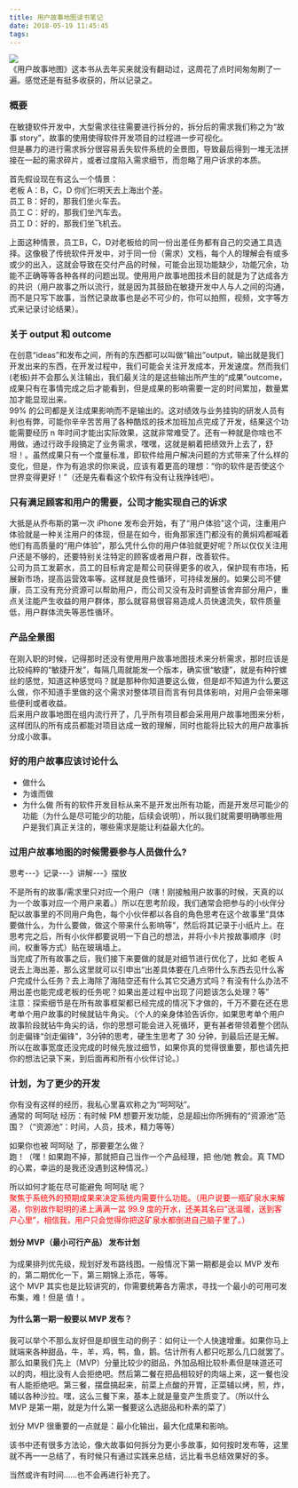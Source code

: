 ```yaml
---
title: 用户故事地图读书笔记
date: 2018-05-19 11:45:45
tags:
---
```

![](http://wx2.sinaimg.cn/mw690/ad108d28gy1frhti8kxx8j20hg0d6dgl.jpg)  
《用户故事地图》这本书从去年买来就没有翻动过，这周花了点时间匆匆刷了一遍。感觉还是有挺多收获的，所以记录之。  

### 概要
在敏捷软件开发中，大型需求往往需要进行拆分的，拆分后的需求我们称之为“故事 story”，故事的使用使得软件开发项目的过程进一步可视化。  
但是暴力的进行需求拆分很容易丢失软件系统的全景图，导致最后得到一堆无法拼接在一起的需求碎片，或者过度陷入需求细节，而忽略了用户诉求的本质。  

首先假设现在有这么一个情景：  
老板 A：B，C，D 你们仨明天去上海出个差。  
员工 B：好的，那我们坐火车去。  
员工 C：好的，那我们坐汽车去。  
员工 D：好的，那我们坐飞机去。 
<!--more-->  
上面这种情景，员工B，C，D对老板给的同一份出差任务都有自己的交通工具选择。这像极了传统软件开发中，对于同一份（需求）文档，每个人的理解会有或多或少的出入，这就会导致在交付产品的时候，可能会出现功能缺少，功能冗余，功能不正确等等各种各样的问题出现。使用用户故事地图技术目的就是为了达成各方的共识（用户故事之所以流行，就是因为其鼓励在敏捷开发中人与人之间的沟通，而不是只写下故事，当然记录故事也是必不可少的，你可以拍照，视频，文字等方式来记录讨论结果）。  

### 关于 output 和 outcome
在创意“ideas”和发布之间，所有的东西都可以叫做“输出”output，输出就是我们开发出来的东西，在开发过程中，我们可能会关注开发成本，开发速度。然而我们(老板)并不会那么关注输出，我们最关注的是这些输出所产生的“成果”outcome，成果只有在事情完成之后才能看到，但是成果的影响需要一定的时间累加，数量累加才能显现出来。  
99% 的公司都是关注成果影响而不是输出的。这对绩效与业务挂钩的研发人员有利也有弊，可能你辛辛苦苦用了各种酷炫的技术加班加点完成了开发，结果这个功能需要经历 n 年时间才能出实际效果，这就非常难受了。还有一种就是你啥也不用做，通过行政手段搞定了业务需求，嘿嘿，这就是躺着把绩效升上去了，舒坦！。虽然成果只有一个度量标准，即软件给用户解决问题的方式带来了什么样的变化，但是，作为有追求的你来说，应该有着更高的理想：“你的软件是否使这个世界变得更好！”（还是先看看这个软件有没有让我挣钱吧）。  

### 只有满足顾客和用户的需要，公司才能实现自己的诉求
大抵是从乔布斯的第一次 iPhone 发布会开始，有了“用户体验”这个词，注重用户体验就是一种关注用户的体现，但是在如今，街角那家连门都没有的黄焖鸡都喊着他们有高质量的“用户体验”，那么凭什么你的用户体验就更好呢？所以仅仅关注用户还是不够的，还要特别关注特定的顾客或者用户群，改善软件。  
公司为员工发薪水，员工的目标肯定是帮公司获得更多的收入，保护现有市场，拓展新市场，提高运营效率等。这样就是良性循环，可持续发展的。如果公司不健康，员工没有充分资源可以帮助用户，而公司又没有及时调整该舍弃部分用户，重点关注能产生收益的用户群体，那么就容易很容易造成人员快速流失，软件质量低，用户群体流失等恶性循环。  

### 产品全景图
在刚入职的时候，记得那时还没有使用用户故事地图技术来分析需求，那时应该是比较纯粹的“敏捷开发”，每隔几周就能发一个版本，确实很“敏捷”，就是有种拧螺丝的感觉，知道这种感觉吗？就是那种你知道要这么做，但是却不知道为什么要这么做，你不知道手里做的这个需求对整体项目而言有何具体影响，对用户会带来哪些便利或者收益。  
后来用户故事地图在组内流行开了，几乎所有项目都会采用用户故事地图来分析，这样团队的所有成员都能对项目达成一致的理解，同时也能将比较大的用户故事拆分成小故事。  

### 好的用户故事应该讨论什么
* 做什么
* 为谁而做
* 为什么做
所有的软件开发目标从来不是开发出所有功能，而是开发尽可能少的功能（为什么是尽可能少的功能，后续会说明），所以我们就需要明确哪些用户是我们真正关注的，哪些需求是能让利益最大化的。  

### 过用户故事地图的时候需要参与人员做什么?
思考---》记录---》讲解---》摆放  

不是所有的故事/需求里只对应一个用户（嗐！刚接触用户故事的时候，天真的以为一个故事对应一个用户来着。）所以在思考阶段，我们通常会把参与的小伙伴分配以故事里的不同用户角色，每个小伙伴都以各自的角色思考在这个故事里“具体要做什么，为什么要做，做这个带来什么影响等”，然后将其记录于小纸片上。在思考完之后，所有小伙伴都要说明一下自己的想法，并将小卡片按故事顺序（时间，权重等方式）贴在玻璃墙上。  
当完成了所有故事之后，我们接下来要做的就是对细节进行优化了，比如 老板 A 说去上海出差，那么这里就可以引申出“出差具体要在几点带什么东西去见什么客户完成什么任务？去上海除了海陆空还有什么其它交通方式吗？有没有什么办法不用出差也能完成老板的任务呢？如果出差过程中出现了问题该怎么处理？等”   
注意：探索细节是在所有故事框架都已经完成的情况下才做的，千万不要在还在思考单个用户故事的时候就钻牛角尖。（个人的亲身体验告诉你，如果思考单个用户故事阶段就钻牛角尖的话，你的思想可能会进入死循环，更有甚者带领着整个团队剑走偏锋“剑走偏锋”，3分钟的思考，硬生生思考了 30 分钟，到最后还是无解。所以在故事宽度还没完成的时候先放过细节，如果你真的觉得很重要，那也请先把你的想法记录下来，到后面再和所有小伙伴讨论。）  

### 计划，为了更少的开发
你有没有这样的经历，我私心里喜欢称之为“呵呵哒”。  
通常的 呵呵哒 经历：有时候 PM 想要开发功能，总是超出你所拥有的“资源池”范围？（“资源池”：时间，人员，技术，精力等等）  

如果你也被 呵呵哒 了，那要要怎么做？  
跑！（嘿！如果跑不掉，那就把自己当作一个产品经理，把 他/她 教会。真 TMD 的心累，幸运的是我还没遇到这种情况。）  

所以如何才能在尽可能避免 呵呵哒 呢？  
<font color=red>聚焦于系统外的预期成果来决定系统内需要什么功能。（用户说要一瓶矿泉水来解渴，你别故作聪明的递上满满一盆 99.9 度的开水，还美其名曰“送温暖，送到客户心里”，相信我，用户只会觉得你把这矿泉水都倒进自己脑子里了。）</font>  

#### 划分 MVP（最小可行产品） 发布计划

为成果排列优先级，规划好发布路线图。一般情况下第一期都是会以 MVP 发布的，第二期优化一下，第三期锦上添花，等等。  
这个 MVP 其实也是比较讲究的，你需要统筹各方需求，寻找一个最小的可用可发布集，难！但是 值！。  

#### 为什么第一期一般要以 MVP 发布？  

我可以举个不那么友好但是却很生动的例子：如何让一个人快速增重。如果你马上就端来各种甜品，牛，羊，鸡，鸭，鱼，鹅。估计所有人都只吃那么几口就罢了。那么如果我们先上（MVP）分量比较少的甜品，外加品相比较朴素但是味道还可以的肉，相比没有人会拒绝吧。然后第二餐在把品相较好的肉端上来，这一餐也没有人能拒绝吧。第三餐，摆盘搞起来，前菜上点酸的开胃，正菜辅以烤，煎，炸，辅以各种沙拉。嘿，这么三餐下来，基本上就是量变产生质变了。（所以什么 MVP 是第一期，就是为什么第一餐要这么选甜品和朴素的菜了）  

划分 MVP 很重要的一点就是：最小化输出，最大化成果和影响。  

该书中还有很多方法论，像大故事如何拆分为更小多故事，如何按时发布等，这里就不再一一总结了，有时候只有通过实践来总结，远比看书总结效果好的多。  

当然或许有时间......也不会再进行补充了。  

